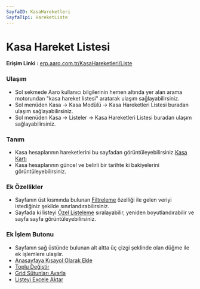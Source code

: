```yaml
---
SayfaID: KasaHareketleri
SayfaTipi: HareketListe
---
```


# Kasa Hareket Listesi

**Erişim Linki :** [erp.aaro.com.tr/KasaHareketleri/Liste](https://erp.aaro.com.tr/KasaHareketleri/Liste)

### Ulaşım 

- Sol sekmede Aaro kullanıcı bilgilerinin hemen altında yer alan arama motorundan "kasa hareket listesi" aratarak ulaşım sağlayabilirsiniz.
- Sol menüden Kasa -> Kasa Modülü -> Kasa Hareketleri Listesi buradan ulaşım sağlayabilirsiniz. 
- Sol menüden Kasa -> Listeler -> Kasa Hareketleri Listesi buradan ulaşım sağlayabilirsiniz.

### Tanım 

- Kasa hesaplarının hareketlerini bu sayfadan görüntüleyebilirsiniz.[Kasa Kartı](../Kasa/KasaKarti.md)
- Kasa hesaplarının güncel ve belirli bir tarihte ki bakiyelerini görüntüleyebilirsiniz.

### Ek Özellikler 

- Sayfanın üst kısmında bulunan [Filtreleme](../TemelOzellikler/SayfaKisitlari.md) özelliği ile gelen veriyi istediğiniz şekilde sınırlandırabilirsiniz.
- Sayfada ki listeyi [Özel Listeleme](../TemelOzellikler/ListeNesnesi.md) sıralayabilir, yeniden boyutlandırabilir ve sayfa sayfa görüntüleyebilirsiniz.

### Ek İşlem Butonu

- Sayfanın sağ üstünde bulunan alt altta üç çizgi şeklinde olan düğme ile ek işlemlere ulaşılır.
- [Anasayfaya Kısayol Olarak Ekle](../TemelOzellikler/KisaYollaraEkleme.md)
- [Toplu Değiştir](../TemelOzellikler/TopluDegistir.md)
- [Grid Sütunları Ayarla](../TemelOzellikler/GridSutunAyarlari.md)
- [Listeyi Excele Aktar](../TemelOzellikler/ListeyiExceleAktar.md)

